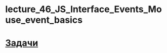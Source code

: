 # lecture_46_JS_Interface_Events_Mouse_event_basics  

#  [Задачи ](https://github.com/schoolteacherMP/lecture_46_JS_Interface_Events_Mouse_event_basics/blob/main/tasks.md)  
